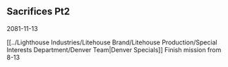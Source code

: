 ## Sacrifices Pt2
2081-11-13

[[../Lighthouse Industries/Litehouse Brand/Litehouse Production/Special Interests Department/Denver Team|Denver Specials]]
Finish mission from 8-13
